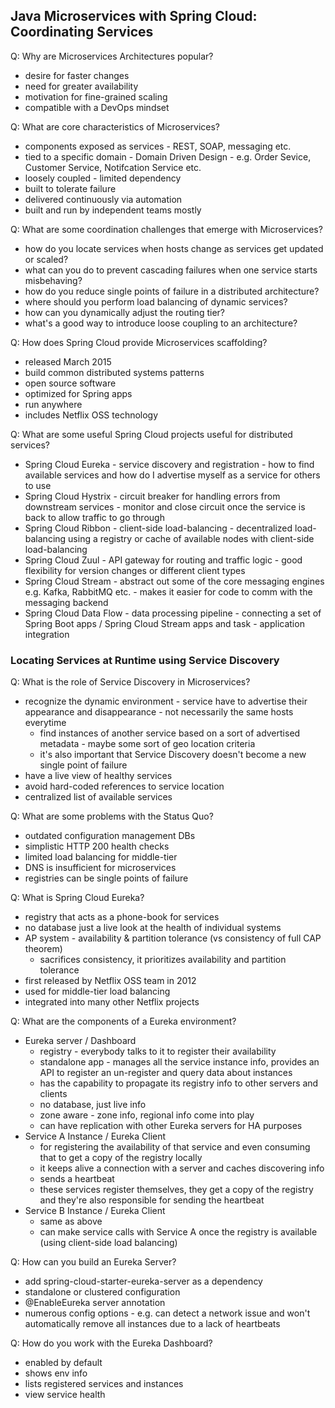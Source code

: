 ## Java Microservices with Spring Cloud: Coordinating Services

Q: Why are Microservices Architectures popular?
- desire for faster changes
- need for greater availability
- motivation for fine-grained scaling
- compatible with a DevOps mindset

Q: What are core characteristics of Microservices?
- components exposed as services - REST, SOAP, messaging etc.
- tied to a specific domain - Domain Driven Design - e.g. Order Sevice, Customer Service, Notifcation Service etc.
- loosely coupled - limited dependency
- built to tolerate failure
- delivered continuously via automation
- built and run by independent teams mostly

Q: What are some coordination challenges that emerge with Microservices?
- how do you locate services when hosts change as services get updated or scaled?
- what can you do to prevent cascading failures when one service starts misbehaving?
- how do you reduce single points of failure in a distributed architecture?
- where should you perform load balancing of dynamic services?
- how can you dynamically adjust the routing tier?
- what's a good way to introduce loose coupling to an architecture?

Q: How does Spring Cloud provide Microservices scaffolding?
- released March 2015
- build common distributed systems patterns
- open source software
- optimized for Spring apps
- run anywhere
- includes Netflix OSS technology

Q: What are some useful Spring Cloud projects useful for distributed services?
- Spring Cloud Eureka - service discovery and registration - how to find available services and how do I advertise myself as a service for others to use
- Spring Cloud Hystrix - circuit breaker for handling errors from downstream services - monitor and close circuit once the service is back to allow traffic to go through
- Spring Cloud Ribbon - client-side load-balancing - decentralized load-balancing using a registry or cache of available nodes with client-side load-balancing
- Spring Cloud Zuul - API gateway for routing and traffic logic - good flexibility for version changes or different client types
- Spring Cloud Stream - abstract out some of the core messaging engines e.g. Kafka, RabbitMQ etc. - makes it easier for code to comm with the messaging backend
- Spring Cloud Data Flow - data processing pipeline - connecting a set of Spring Boot apps / Spring Cloud Stream apps and task - application integration

### Locating Services at Runtime using Service Discovery

Q: What is the role of Service Discovery in Microservices?
- recognize the dynamic environment - service have to advertise their appearance and disappearance - not necessarily the same hosts everytime
  - find instances of another service based on a sort of advertised metadata - maybe some sort of geo location criteria
  - it's also important that Service Discovery doesn't become a new single point of failure
- have a live view of healthy services
- avoid hard-coded references to service location
- centralized list of available services

Q: What are some problems with the Status Quo?
- outdated configuration management DBs
- simplistic HTTP 200 health checks
- limited load balancing for middle-tier
- DNS is insufficient for microservices
- registries can be single points of failure

Q: What is Spring Cloud Eureka?
- registry that acts as a phone-book for services
- no database just a live look at the health of individual systems
- AP system - availability & partition tolerance (vs consistency of full CAP theorem)
  - sacrifices consistency, it prioritizes availability and partition tolerance
- first released by Netflix OSS team in 2012
- used for middle-tier load balancing
- integrated into many other Netflix projects

Q: What are the components of a Eureka environment?
- Eureka server / Dashboard
  - registry - everybody talks to it to register their availability
  - standalone app - manages all the service instance info, provides an API to register an un-register and query data about instances
  - has the capability to propagate its registry info to other servers and clients
  - no database, just live info
  - zone aware - zone info, regional info come into play
  - can have replication with other Eureka servers for HA purposes
- Service A Instance / Eureka Client
  - for registering the availability of that service and even consuming that to get a copy of the registry locally
  - it keeps alive a connection with a server and caches discovering info
  - sends a heartbeat
  - these services register themselves, they get a copy of the registry and they're also responsible for sending the heartbeat
- Service B Instance / Eureka Client
  - same as above
  - can make service calls with Service A once the registry is available (using client-side load balancing)

Q: How can you build an Eureka Server?
- add spring-cloud-starter-eureka-server as a dependency
- standalone or clustered configuration
- @EnableEureka server annotation
- numerous config options - e.g. can detect a network issue and won't automatically remove all instances due to a lack of heartbeats

Q: How do you work with the Eureka Dashboard?
- enabled by default
- shows env info
- lists registered services and instances
- view service health